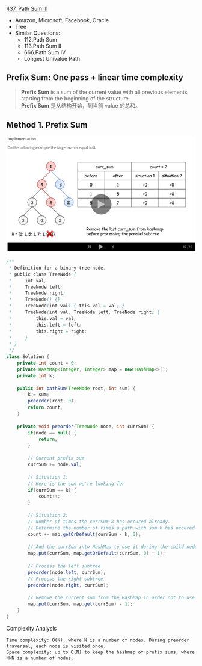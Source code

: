 [437. Path Sum III](https://leetcode.com/problems/path-sum-iii/)

* Amazon, Microsoft, Facebook, Oracle
* Tree
* Similar Questions:
    * 112.Path Sum
    * 113.Path Sum II
    * 666.Path Sum IV
    * Longest Univalue Path
    

## Prefix Sum: One pass + linear time complexity
> **Prefix Sum** is a sum of the current value with all previous elements starting from the beginning of the structure.     
> **Prefix Sum** 是从结构开始，到当前 value 的总和。
    
## Method 1. Prefix Sum
![prefix sum](images/437_traversal.png)
```java 
/**
 * Definition for a binary tree node.
 * public class TreeNode {
 *     int val;
 *     TreeNode left;
 *     TreeNode right;
 *     TreeNode() {}
 *     TreeNode(int val) { this.val = val; }
 *     TreeNode(int val, TreeNode left, TreeNode right) {
 *         this.val = val;
 *         this.left = left;
 *         this.right = right;
 *     }
 * }
 */
class Solution {
    private int count = 0;
    private HashMap<Integer, Integer> map = new HashMap<>();
    private int k;
    
    public int pathSum(TreeNode root, int sum) {
        k = sum;
        preorder(root, 0);
        return count;
    }
    
    private void preorder(TreeNode node, int currSum) {
        if(node == null) {
            return;
        }
        
        // Current prefix sum
        currSum += node.val;
        
        // Situation 1:
        // Here is the sum we're looking for
        if(currSum == k) {
            count++;
        }
        
        // Situation 2:
        // Number of times the currSum-k has occured already.
        // Determine the number of times a path with sum k has occured upto the current node
        count += map.getOrDefault(currSum - k, 0);
        
        // Add the currSum into HashMap to use it during the child nodes processing
        map.put(currSum, map.getOrDefault(currSum, 0) + 1);
        
        // Process the left subtree
        preorder(node.left, currSum);
        // Process the right subtree
        preorder(node.right, currSum);
        
        // Remove the current sum from the HashMap in order not to use it during the parallel subtree processing
        map.put(currSum, map.get(currSum) - 1);
    }
}
```
Complexity Analysis

    Time complexity: O(N), where N is a number of nodes. During preorder traversal, each node is visited once.
    Space complexity: up to O(N) to keep the hashmap of prefix sums, where NNN is a number of nodes.
